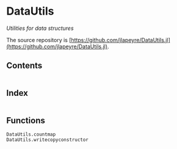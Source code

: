 # DataUtils

*Utilities for data structures*

The source repository is [https://github.com/jlapeyre/DataUtils.jl](https://github.com/jlapeyre/DataUtils.jl).

## Contents

```@contents
```

## Index

```@index
```

## Functions

```@docs
DataUtils.countmap
DataUtils.writecopyconstructor
```
